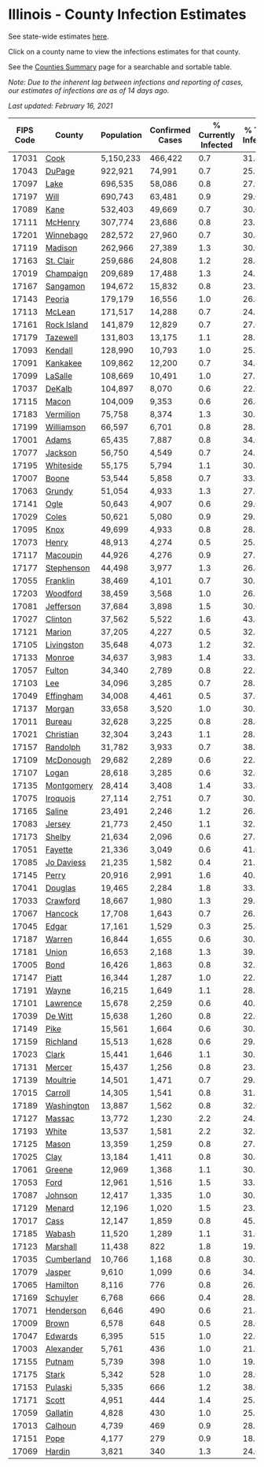 # Illinois - County Infection Estimates

See state-wide estimates [here](/infections/us-il).

Click on a county name to view the infections estimates for that county.

See the [Counties Summary](/infections/summary-counties) page for a searchable and sortable table.

*Note: Due to the inherent lag between infections and reporting of cases, our estimates of infections are as of 14 days ago.*

*Last updated: February 16, 2021*

|   FIPS Code |                     County |   Population |   Confirmed Cases |   % Currently Infected |   % Total Infected |
|-------------|----------------------------|--------------|-------------------|------------------------|--------------------|
|       17031 |               [Cook](cook) |    5,150,233 |           466,422 |                    0.7 |               31.4 |
|       17043 |           [DuPage](dupage) |      922,921 |            74,991 |                    0.7 |               25.9 |
|       17097 |               [Lake](lake) |      696,535 |            58,086 |                    0.8 |               27.9 |
|       17197 |               [Will](will) |      690,743 |            63,481 |                    0.9 |               29.0 |
|       17089 |               [Kane](kane) |      532,403 |            49,669 |                    0.7 |               30.0 |
|       17111 |         [McHenry](mchenry) |      307,774 |            23,686 |                    0.8 |               23.5 |
|       17201 |     [Winnebago](winnebago) |      282,572 |            27,960 |                    0.7 |               30.4 |
|       17119 |         [Madison](madison) |      262,966 |            27,389 |                    1.3 |               30.0 |
|       17163 |     [St. Clair](st.-clair) |      259,686 |            24,808 |                    1.2 |               28.4 |
|       17019 |     [Champaign](champaign) |      209,689 |            17,488 |                    1.3 |               24.2 |
|       17167 |       [Sangamon](sangamon) |      194,672 |            15,832 |                    0.8 |               23.7 |
|       17143 |           [Peoria](peoria) |      179,179 |            16,556 |                    1.0 |               26.4 |
|       17113 |           [McLean](mclean) |      171,517 |            14,288 |                    0.7 |               24.1 |
|       17161 | [Rock Island](rock-island) |      141,879 |            12,829 |                    0.7 |               27.6 |
|       17179 |       [Tazewell](tazewell) |      131,803 |            13,175 |                    1.1 |               28.3 |
|       17093 |         [Kendall](kendall) |      128,990 |            10,793 |                    1.0 |               25.5 |
|       17091 |       [Kankakee](kankakee) |      109,862 |            12,200 |                    0.7 |               34.8 |
|       17099 |         [LaSalle](lasalle) |      108,669 |            10,491 |                    1.0 |               27.7 |
|       17037 |           [DeKalb](dekalb) |      104,897 |             8,070 |                    0.6 |               22.9 |
|       17115 |             [Macon](macon) |      104,009 |             9,353 |                    0.6 |               26.4 |
|       17183 |     [Vermilion](vermilion) |       75,758 |             8,374 |                    1.3 |               30.8 |
|       17199 |   [Williamson](williamson) |       66,597 |             6,701 |                    0.8 |               28.7 |
|       17001 |             [Adams](adams) |       65,435 |             7,887 |                    0.8 |               34.6 |
|       17077 |         [Jackson](jackson) |       56,750 |             4,549 |                    0.7 |               24.3 |
|       17195 |     [Whiteside](whiteside) |       55,175 |             5,794 |                    1.1 |               30.7 |
|       17007 |             [Boone](boone) |       53,544 |             5,858 |                    0.7 |               33.6 |
|       17063 |           [Grundy](grundy) |       51,054 |             4,933 |                    1.3 |               27.8 |
|       17141 |               [Ogle](ogle) |       50,643 |             4,907 |                    0.6 |               29.0 |
|       17029 |             [Coles](coles) |       50,621 |             5,080 |                    0.9 |               29.1 |
|       17095 |               [Knox](knox) |       49,699 |             4,933 |                    0.8 |               28.7 |
|       17073 |             [Henry](henry) |       48,913 |             4,274 |                    0.5 |               25.5 |
|       17117 |       [Macoupin](macoupin) |       44,926 |             4,276 |                    0.9 |               27.1 |
|       17177 |   [Stephenson](stephenson) |       44,498 |             3,977 |                    1.3 |               26.4 |
|       17055 |       [Franklin](franklin) |       38,469 |             4,101 |                    0.7 |               30.1 |
|       17203 |       [Woodford](woodford) |       38,459 |             3,568 |                    1.0 |               26.3 |
|       17081 |     [Jefferson](jefferson) |       37,684 |             3,898 |                    1.5 |               30.0 |
|       17027 |         [Clinton](clinton) |       37,562 |             5,522 |                    1.6 |               43.4 |
|       17121 |           [Marion](marion) |       37,205 |             4,227 |                    0.5 |               32.8 |
|       17105 |   [Livingston](livingston) |       35,648 |             4,073 |                    1.2 |               32.5 |
|       17133 |           [Monroe](monroe) |       34,637 |             3,983 |                    1.4 |               33.5 |
|       17057 |           [Fulton](fulton) |       34,340 |             2,789 |                    0.8 |               22.9 |
|       17103 |                 [Lee](lee) |       34,096 |             3,285 |                    0.7 |               28.1 |
|       17049 |     [Effingham](effingham) |       34,008 |             4,461 |                    0.5 |               37.6 |
|       17137 |           [Morgan](morgan) |       33,658 |             3,520 |                    1.0 |               30.2 |
|       17011 |           [Bureau](bureau) |       32,628 |             3,225 |                    0.8 |               28.4 |
|       17021 |     [Christian](christian) |       32,304 |             3,243 |                    1.1 |               28.9 |
|       17157 |       [Randolph](randolph) |       31,782 |             3,933 |                    0.7 |               38.3 |
|       17109 |     [McDonough](mcdonough) |       29,682 |             2,289 |                    0.6 |               22.9 |
|       17107 |             [Logan](logan) |       28,618 |             3,285 |                    0.6 |               32.6 |
|       17135 |   [Montgomery](montgomery) |       28,414 |             3,408 |                    1.4 |               33.4 |
|       17075 |       [Iroquois](iroquois) |       27,114 |             2,751 |                    0.7 |               30.5 |
|       17165 |           [Saline](saline) |       23,491 |             2,246 |                    1.2 |               26.8 |
|       17083 |           [Jersey](jersey) |       21,773 |             2,450 |                    1.1 |               32.2 |
|       17173 |           [Shelby](shelby) |       21,634 |             2,096 |                    0.6 |               27.8 |
|       17051 |         [Fayette](fayette) |       21,336 |             3,049 |                    0.6 |               41.0 |
|       17085 |   [Jo Daviess](jo-daviess) |       21,235 |             1,582 |                    0.4 |               21.8 |
|       17145 |             [Perry](perry) |       20,916 |             2,991 |                    1.6 |               40.3 |
|       17041 |         [Douglas](douglas) |       19,465 |             2,284 |                    1.8 |               33.2 |
|       17033 |       [Crawford](crawford) |       18,667 |             1,980 |                    1.3 |               29.8 |
|       17067 |         [Hancock](hancock) |       17,708 |             1,643 |                    0.7 |               26.5 |
|       17045 |             [Edgar](edgar) |       17,161 |             1,529 |                    0.3 |               25.4 |
|       17187 |           [Warren](warren) |       16,844 |             1,655 |                    0.6 |               30.7 |
|       17181 |             [Union](union) |       16,653 |             2,168 |                    1.3 |               39.2 |
|       17005 |               [Bond](bond) |       16,426 |             1,863 |                    0.8 |               32.3 |
|       17147 |             [Piatt](piatt) |       16,344 |             1,287 |                    1.0 |               22.7 |
|       17191 |             [Wayne](wayne) |       16,215 |             1,649 |                    1.1 |               28.7 |
|       17101 |       [Lawrence](lawrence) |       15,678 |             2,259 |                    0.6 |               40.8 |
|       17039 |         [De Witt](de-witt) |       15,638 |             1,260 |                    0.8 |               22.6 |
|       17149 |               [Pike](pike) |       15,561 |             1,664 |                    0.6 |               30.5 |
|       17159 |       [Richland](richland) |       15,513 |             1,628 |                    0.6 |               29.5 |
|       17023 |             [Clark](clark) |       15,441 |             1,646 |                    1.1 |               30.1 |
|       17131 |           [Mercer](mercer) |       15,437 |             1,256 |                    0.8 |               23.5 |
|       17139 |       [Moultrie](moultrie) |       14,501 |             1,471 |                    0.7 |               29.1 |
|       17015 |         [Carroll](carroll) |       14,305 |             1,541 |                    0.8 |               31.3 |
|       17189 |   [Washington](washington) |       13,887 |             1,562 |                    0.8 |               32.0 |
|       17127 |           [Massac](massac) |       13,772 |             1,230 |                    2.2 |               24.9 |
|       17193 |             [White](white) |       13,537 |             1,581 |                    2.2 |               32.2 |
|       17125 |             [Mason](mason) |       13,359 |             1,259 |                    0.8 |               27.1 |
|       17025 |               [Clay](clay) |       13,184 |             1,411 |                    0.8 |               30.4 |
|       17061 |           [Greene](greene) |       12,969 |             1,368 |                    1.1 |               30.1 |
|       17053 |               [Ford](ford) |       12,961 |             1,516 |                    1.5 |               33.5 |
|       17087 |         [Johnson](johnson) |       12,417 |             1,335 |                    1.0 |               30.5 |
|       17129 |           [Menard](menard) |       12,196 |             1,020 |                    1.5 |               23.7 |
|       17017 |               [Cass](cass) |       12,147 |             1,859 |                    0.8 |               45.7 |
|       17185 |           [Wabash](wabash) |       11,520 |             1,289 |                    1.1 |               31.6 |
|       17123 |       [Marshall](marshall) |       11,438 |               822 |                    1.8 |               19.9 |
|       17035 |   [Cumberland](cumberland) |       10,766 |             1,168 |                    0.8 |               30.9 |
|       17079 |           [Jasper](jasper) |        9,610 |             1,099 |                    0.6 |               34.9 |
|       17065 |       [Hamilton](hamilton) |        8,116 |               776 |                    0.8 |               26.9 |
|       17169 |       [Schuyler](schuyler) |        6,768 |               666 |                    0.4 |               28.1 |
|       17071 |     [Henderson](henderson) |        6,646 |               490 |                    0.6 |               21.4 |
|       17009 |             [Brown](brown) |        6,578 |               648 |                    0.5 |               28.0 |
|       17047 |         [Edwards](edwards) |        6,395 |               515 |                    1.0 |               22.6 |
|       17003 |     [Alexander](alexander) |        5,761 |               436 |                    1.0 |               21.9 |
|       17155 |           [Putnam](putnam) |        5,739 |               398 |                    1.0 |               19.5 |
|       17175 |             [Stark](stark) |        5,342 |               528 |                    1.0 |               28.0 |
|       17153 |         [Pulaski](pulaski) |        5,335 |               666 |                    1.2 |               38.6 |
|       17171 |             [Scott](scott) |        4,951 |               444 |                    1.4 |               25.2 |
|       17059 |       [Gallatin](gallatin) |        4,828 |               430 |                    1.0 |               25.1 |
|       17013 |         [Calhoun](calhoun) |        4,739 |               469 |                    0.9 |               28.3 |
|       17151 |               [Pope](pope) |        4,177 |               279 |                    0.9 |               18.5 |
|       17069 |           [Hardin](hardin) |        3,821 |               340 |                    1.3 |               24.6 |